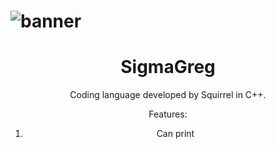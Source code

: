 # ![banner](https://github.com/user-attachments/assets/053fbf7b-00c3-4448-b859-e8682cbff968)
<h1 align="center">
SigmaGreg
</h1>
<p align="center">
Coding language developed by Squirrel in C++.
</p>
<p align="center">
Features:
  <ol>
<li align="center">Can print</li>
  </ol>
</p>
